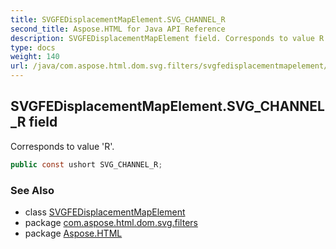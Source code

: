 ```yaml
---
title: SVGFEDisplacementMapElement.SVG_CHANNEL_R
second_title: Aspose.HTML for Java API Reference
description: SVGFEDisplacementMapElement field. Corresponds to value R
type: docs
weight: 140
url: /java/com.aspose.html.dom.svg.filters/svgfedisplacementmapelement/svg_channel_r/
---
```

## SVGFEDisplacementMapElement.SVG_CHANNEL_R field

Corresponds to value 'R'.

```java
public const ushort SVG_CHANNEL_R;
```

### See Also

* class [SVGFEDisplacementMapElement](../)
* package [com.aspose.html.dom.svg.filters](../../svgfedisplacementmapelement/)
* package [Aspose.HTML](../../../)
